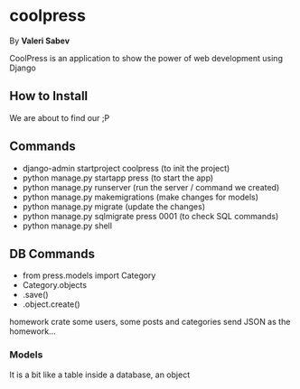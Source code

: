 # coolpress
By **Valeri Sabev**

CoolPress is an application to show the power of web development using Django

## How to Install
We are about to find our ;P

## Commands
* django-admin startproject coolpress (to init the project)
* python manage.py startapp press (to start the app)
* python manage.py runserver (run the server / command we created)
* python manage.py makemigrations (make changes for models)
* python manage.py migrate (update the changes)
* python manage.py sqlmigrate press 0001 (to check SQL commands)
* python manage.py shell

## DB Commands
* from press.models import Category
* Category.objects
* .save()
* .object.create()

homework crate some users, some posts and categories
send JSON as the homework...

### Models
It is a bit like a table inside a database, an object